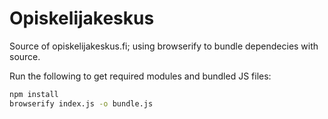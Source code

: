 # Opiskelijakeskus

Source of opiskelijakeskus.fi; using browserify to bundle dependecies with source.

Run the following to get required modules and bundled JS files:
  ```bash
  npm install
  browserify index.js -o bundle.js
  ```
